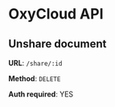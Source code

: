 # OxyCloud API
## Unshare document

**URL**: `/share/:id`

**Method**: `DELETE`

**Auth required**: YES
